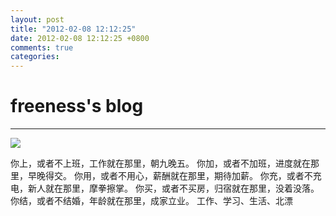 ```yaml
---
layout: post
title: "2012-02-08 12:12:25"
date: 2012-02-08 12:12:25 +0800
comments: true
categories: 
---
```


# freeness's blog

----------

![](http://okqmqrbgo.bkt.clouddn.com/201202081212251.jpg)

>
你上，或者不上班，工作就在那里，朝九晚五。
你加，或者不加班，进度就在那里，早晚得交。
你用，或者不用心，薪酬就在那里，期待加薪。
你充，或者不充电，新人就在那里，摩拳擦掌。
你买，或者不买房，归宿就在那里，没着没落。
你结，或者不结婚，年龄就在那里，成家立业。
工作、学习、生活、北漂